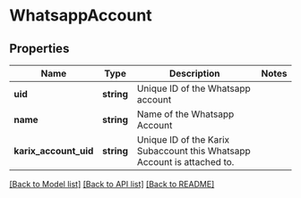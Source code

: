 # WhatsappAccount

## Properties
Name | Type | Description | Notes
------------ | ------------- | ------------- | -------------
**uid** | **string** | Unique ID of the Whatsapp account | 
**name** | **string** | Name of the Whatsapp Account | 
**karix_account_uid** | **string** | Unique ID of the Karix Subaccount this Whatsapp Account is attached to. | 

[[Back to Model list]](../README.md#documentation-for-models) [[Back to API list]](../README.md#documentation-for-api-endpoints) [[Back to README]](../README.md)


